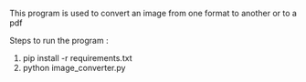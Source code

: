 This program is used to convert an image from one format to another or to a pdf

Steps to run the program :
1. pip install -r requirements.txt
2. python image_converter.py